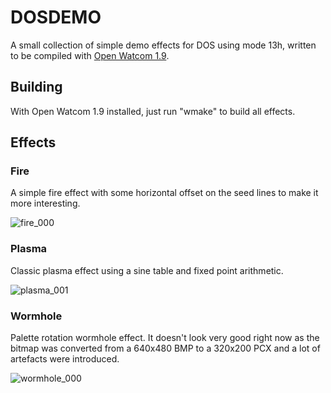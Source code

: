 # DOSDEMO
A small collection of simple demo effects for DOS using mode 13h, written to be compiled with [Open Watcom 1.9](https://github.com/open-watcom/open-watcom-1.9). 

## Building
With Open Watcom 1.9 installed, just run "wmake" to build all effects.

## Effects

### Fire
A simple fire effect with some horizontal offset on the seed lines to make it more interesting.

![fire_000](https://github.com/user-attachments/assets/8ff3ccd0-154b-4b8e-8a3e-e7aefc042f7b)

### Plasma
Classic plasma effect using a sine table and fixed point arithmetic.

![plasma_001](https://github.com/user-attachments/assets/75f64299-3c37-436c-a222-2e67bc256f9d)

### Wormhole
Palette rotation wormhole effect. It doesn't look very good right now as the bitmap was converted from a 640x480 BMP to a 320x200 PCX and a lot of artefacts were introduced.

![wormhole_000](https://github.com/user-attachments/assets/379eab68-937b-4176-85ce-3e3f3e764239)
